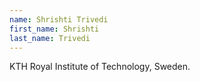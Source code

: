 ```yaml
---
name: Shrishti Trivedi
first_name: Shrishti
last_name: Trivedi
---
```


KTH Royal Institute of Technology, Sweden.

